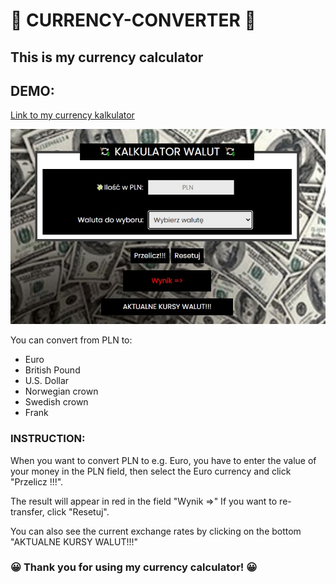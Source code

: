 # 🤑 CURRENCY-CONVERTER 🤑

## This is my currency calculator 

## DEMO:

[Link to my currency kalkulator](https://piotrkubiak.github.io/currency-converter/)

![Calculator](images/screen.jpg)

You can convert from PLN to:
- Euro
- British Pound
- U.S. Dollar
- Norwegian crown
- Swedish crown
- Frank

### INSTRUCTION:

When you want to convert PLN to e.g. Euro, you have to enter the value of your money in the PLN field, then select the Euro currency and click "Przelicz !!!".

The result will appear in red in the field "Wynik =>"
If you want to re-transfer, click "Resetuj". 

You can also see the current exchange rates by clicking on the bottom "AKTUALNE KURSY WALUT!!!"

### 😀 Thank you for using my currency calculator! 😀